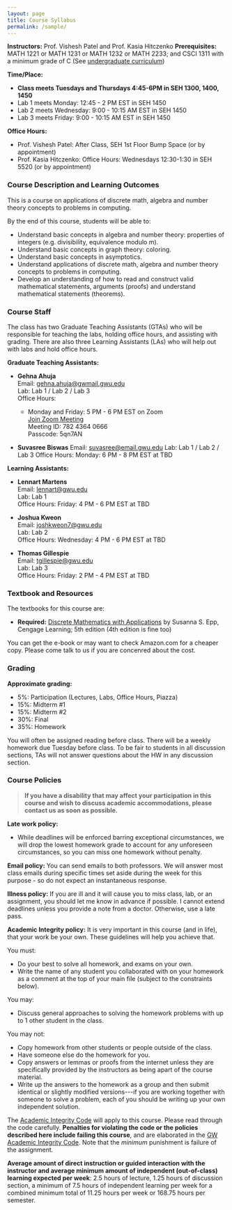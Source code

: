 ```yaml
---
layout: page
title: Course Syllabus
permalink: /sample/
---
```


**Instructors:** Prof. Vishesh Patel and Prof. Kasia Hitczenko
**Prerequisites:**  MATH 1221 or MATH 1231 or MATH 1232 or MATH 2233; and CSCI 1311 with a minimum grade of C (See [undergraduate curriculum](https://www.cs.seas.gwu.edu/bachelor-science-program/))

**Time/Place:**
  * **Class meets Tuesdays and Thursdays 4:45-6PM in SEH 1300, 1400, 1450**
  * Lab 1 meets Monday: 12:45 - 2 PM EST in SEH 1450
  * Lab 2 meets Wednesday: 9:00 - 10:15 AM EST in SEH 1450
  * Lab 3 meets Friday: 9:00 - 10:15 AM EST in SEH 1450

**Office Hours:**
  * Prof. Vishesh Patel: After Class, SEH 1st Floor Bump Space (or by appointment)
  * Prof. Kasia Hitczenko: Office Hours: Wednesdays 12:30-1:30 in SEH 5520 (or by appointment)

### Course Description and Learning Outcomes

This is a course on applications of discrete math, algebra and number theory concepts to problems in computing.

By the end of this course, students will be able to:
* Understand basic concepts in algebra and number theory: properties of integers (e.g. divisibility, equivalence modulo m).
* Understand basic concepts in graph theory: coloring.
* Understand basic concepts in asymptotics.
* Understand applications of discrete math, algebra and number theory concepts to problems in computing.
* Develop an understanding of how to read and construct valid mathematical statements, arguments (proofs) and understand mathematical statements (theorems).

### Course Staff

The class has two Graduate Teaching Assistants (GTAs) who will be responsible for teaching the labs, holding office hours, and assisting with grading. There are also three Learning Assistants (LAs) who will help out with labs and hold office hours.

**Graduate Teaching Assistants:**
- **Gehna Ahuja**  
  Email: [gehna.ahuja@gwmail.gwu.edu](mailto:gehna.ahuja@gwmail.gwu.edu)  
  Lab: Lab 1 / Lab 2 / Lab 3  
  Office Hours: 
  * Monday and Friday: 5 PM - 6 PM EST on Zoom  
    [Join Zoom Meeting](https://us04web.zoom.us/j/78243640666?pwd=i17UXXoX6I9tmlZmfDa0wZUPwWYlra.1)  
    Meeting ID: 782 4364 0666  
    Passcode: 5qn7AN 

- **Suvasree Biswas**
  Email: [suvasree@email.gwu.edu](mailto:suvasree@email.gwu.edu)
  Lab: Lab 1 / Lab 2 / Lab 3
  Office Hours: Monday: 6 PM - 8 PM EST at TBD

**Learning Assistants:**
- **Lennart Martens**  
  Email: [lennart@gwu.edu](mailto:lennart@gwu.edu)  
  Lab: Lab 1  
  Office Hours: Friday: 4 PM - 6 PM EST at TBD

- **Joshua Kweon**  
  Email: [joshkweon7@gwu.edu](mailto:joshkweon7@gwu.edu)  
  Lab: Lab 2  
  Office Hours: Wednesday: 4 PM - 6 PM EST at TBD

- **Thomas Gillespie**  
  Email: [tgillespie@gwu.edu](mailto:tgillespie@gwu.edu)  
  Lab: Lab 3  
  Office Hours: Friday: 2 PM - 4 PM EST at TBD

### Textbook and Resources

The textbooks for this course are:

  * **Required:** [Discrete Mathematics with Applications](https://www.amazon.com/Discrete-Mathematics-Applications-Susanna-Epp/dp/0495391328) by Susanna S. Epp, Cengage Learning; 5th edition (4th edition is fine too)

You can get the e-book or may want to check Amazon.com for a cheaper copy. Please come talk to us if you are concenred about the cost.

### Grading

**Approximate grading:**
   * 5%: Participation (Lectures, Labs, Office Hours, Piazza)
   * 15%: Midterm #1
   * 15%: Midterm #2
   * 30%: Final
   * 35%: Homework

You will often be assigned reading before class. There will be a weekly homework due Tuesday before class. To be fair to students in all discussion sections, TAs will not answer questions about the HW in any discussion section.

### Course Policies

> **If you have a disability that may affect your participation in this course and wish to discuss academic accommodations, please contact us as soon as possible.**

**Late work policy:**
  * While deadlines will be enforced barring exceptional circumstances, we will drop the lowest homework grade to account for any unforeseen circumstances, so you can miss one homework without penalty.

**Email policy:** You can send emails to both professors. We will answer most class emails during specific times set aside during the week for this purpose - so do not expect an instantaneous response. 

**Illness policy:** If you are ill and it will cause you to miss class, lab, or an assignment, you should let me know in advance if possible. I cannot extend deadlines unless you provide a note from a doctor. Otherwise, use a late pass.

**Academic Integrity policy:** It is very important in this course (and in life), that your work be your own. These guidelines will help you achieve that.

You must:
  * Do your best to solve all homework, and exams on your own.
  * Write the name of any student you collaborated with on your homework as a comment at the top of your main file (subject to the constraints below).

You may:
  * Discuss general approaches to solving the homework problems with up to 1 other student in the class.

You may not:
  * Copy homework from other students or people outside of the class.
  * Have someone else do the homework for you.
  * Copy answers or lemmas or proofs from the internet unless they are specifically provided by the instructors as being apart of the course material.
  * Write up the answers to the homework as a group and then submit identical or slightly modified versions---if you are working together with someone to solve a problem, each of you should be writing up your own independent solution.

The [Academic Integrity Code](https://github.com/GWU-CSCI3411-Fall16/hw-0-gparmer/blob/master/cs_integrity.md) will apply to this course. Please read through the code carefully. **Penalties for violating the code or the policies described here include failing this course**, and are elaborated in the [GW Academic Integrity Code](https://studentconduct.gwu.edu/code-academic-integrity). Note that the _minimum_ punishment is failure of the assignment.

**Average amount of direct instruction or guided interaction with the instructor and average minimum amount of independent (out-of-class) learning expected per week**: 
2.5 hours of lecture, 1.25 hours of discussion section, a minimum of 7.5 hours of independent learning per week for a combined minimum total of 11.25 hours per week or 168.75 hours per semester.


